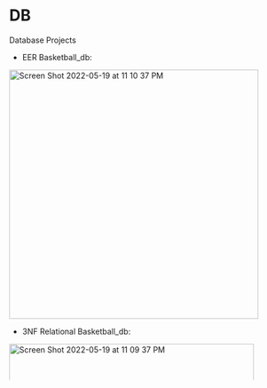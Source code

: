 # DB
Database Projects 
- EER Basketball_db:
<img width="449" alt="Screen Shot 2022-05-19 at 11 10 37 PM" src="https://user-images.githubusercontent.com/86175937/169464101-503c3f3a-05e8-49e7-9f64-f6d4b40ebd80.png">


- 3NF Relational Basketball_db:
<img width="441" alt="Screen Shot 2022-05-19 at 11 09 37 PM" src="https://user-images.githubusercontent.com/86175937/169463962-07d2dde8-2560-4486-a824-36395a18f085.png">
